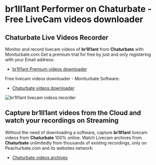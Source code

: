 # br1ll1ant Performer on Chaturbate - Free LiveCam videos downloader

## Chaturbate Live Videos Recorder

Monitor and record livecam videos of **br1ll1ant** from **Chaturbate** with Moniturbate.com
Get a premium trial for free by just and only registering with your Email address:
* [br1ll1ant Premium videos downloader](https://moniturbate.com/request-demo-licence-key.html)

Free livecam videos downloader - Moniturbate Software:
* [Chaturbate videos downloader](https://moniturbate.com/moniturbate-download-software.html)

![br1ll1ant livecam videos recorder](https://peachurnet.com/templates/moniturbate-software.png)


## Capture br1ll1ant videos from the Cloud and watch your recordings on Streaming

Without the need of downloading a software, capture **br1ll1ant** livecam videos from **Chaturbate** 100% online.
Watch Livecam archives from **Chaturbate** unlimitedly from thousands of existing recordings, only on Peachurbate.com and its websites network:
* [Chaturbate videos archives](https://peachurnet.com/)